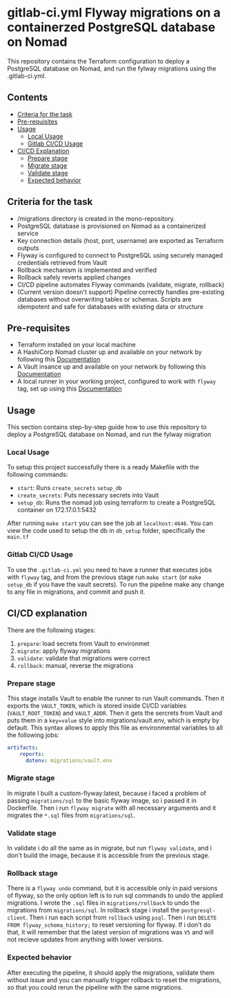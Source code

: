 # gitlab-ci.yml Flyway migrations on a containerzed PostgreSQL database on Nomad

This repository contains the Terraform configuration to deploy a PostgreSQL database on Nomad, and run the fylway migrations using the .gitlab-ci.yml. 
## Contents
- [Criteria for the task](#criteria-for-the-task)
- [Pre-requisites](#pre-requisites)
- [Usage](#usage)
  - [Local Usage](#local-usage)
  - [Gitlab CI/CD Usage](#gitlab-cicd-usage)
- [CI/CD Explanation](#cicd-explanation)
  - [Prepare stage](#prepare-stage)
  - [Migrate stage](#migrate-stage)
  - [Validate stage](#validate-stage)
  - [Expected behavior](#expected-behavior)
      

## Criteria for the task

- /migrations directory is created in the mono-repository.
- PostgreSQL database is provisioned on Nomad as a containerized service
- Key connection details (host, port, username) are exported as Terraform outputs
- Flyway is configured to connect to PostgreSQL using securely managed credentials retrieved from Vault
- Rollback mechanism is implemented and verified
- Rollback safely reverts applied changes
- CI/CD pipeline automates Flyway commands (validate, migrate, rollback)
- (Current version doesn't support) Pipeline correctly handles pre-existing databases without overwriting tables or schemas. Scripts are idempotent and safe for databases with existing data or structure

## Pre-requisites

- Terraform installed on your local machine
- A HashiCorp Nomad cluster up and available on your network by following this [Documentation](roles/nomad/README.md)
- A Vault insance up and available on your network by following this [Documentation](roles/vault/README.md)
- A local runner in your working project, configured to work with `flyway` tag, set up using this [Documentation](gitlab-runners\README.md)

## Usage

This section contains step-by-step guide how to use this repository to deploy a PostgreSQL database on Nomad, and run the fylway migration

### Local Usage

To setup this project successfully there is a ready Makefile with the following commands:

- `start`: Runs `create_secrets` `setup_db`
- `create_secrets`: Puts necessary secrets into Vault
- `setup_db`: Runs the nomad job using terraform to create a PostgreSQL container on 172.17.0.1:5432

After running `make start` you can see the job at `localhost:4646`. You can view the code used to setup the db in `db_setup` folder, specifically the `main.tf`

### Gitlab CI/CD Usage

To use the `.gitlab-ci.yml` you need to have a runner that executes jobs with `flyway` tag, and from the previous stage run `make start`  (or `make setup_db` if you have the vault secrets). To run the pipeline make any change to any file in migrations, and commit and push it.

## CI/CD explanation

There are the following stages: 
1. `prepare`: load secrets from Vault to environmet
2. `migrate`: apply flyway migrations
3. `validate`: validate that migrations were correct
4. `rollback`: manual, reverse the migrations

### Prepare stage
This stage installs Vault to enable the runner to run Vault commands. Then it exports the `VAULT_TOKEN`, which is stored inside CI/CD variables (`VAULT_ROOT_TOKEN`) and `VAULT_ADDR`. Then it gets the sercrets from Vault and puts them in a `key=value` style into migrations/vault.env, which is empty by default. This syntax allows to apply this file as environmental variables to all the following jobs:

```yml
artifacts:
    reports:
      dotenv: migrations/vault.env
```

### Migrate stage
In migrate I built a custom-flyway:latest, because i faced a problem of passing `migrations/sql` to the basic flyway image, so i passed it in Dockerfile. Then i run `flyway migrate` with all necessary arguments and it migrates the `*.sql` files from `migrations/sql`.

### Validate stage
In validate i do all the same as in migrate, but run `flyway validate`, and i don't build the image, because it is accessible from the previous stage.

### Rollback stage
There is a `flyway undo` command, but it is accessible only in paid versions of flyway, so the only option left is to run sql commands to undo the applied migrations. I wrote the `.sql` files in `migrations/rollback` to undo the migrations from `migrations/sql`. In rollback stage i install the `postgresql-client`. Then i run each script from `rollback` using `psql`. Then i run `DELETE FROM flyway_schema_history;` to reset versioning for flyway. If i don't do that, it will remember that the latest version of migrations was `V5` and will not recieve updates from anything with lower versions.

### Expected behavior
After executing the pipeline, it should apply the migrations, validate them without issue and you can manually trigger rollback to reset the migrations, so that you could rerun the pipeline with the same migrations.